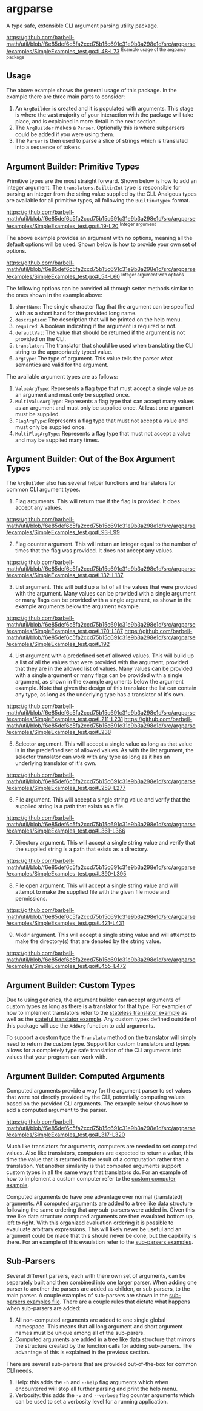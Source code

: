 # argparse

A type safe, extensible CLI argument parsing utility package.

https://github.com/barbell-math/util/blob/f6e85def6c5fa2ccd75b15c691c31e9b3a298e1d/src/argparse/examples/SimpleExamples_test.go#L48-L73
<sup>Example usage of the argparse package</sup>

## Usage

The above example shows the general usage of this package. In the example there
are three main parts to consider:

1. An `ArgBuilder` is created and it is populated with arguments. This stage is
where the vast majority of your interaction with the package will take place,
and is explained in more detail in the next section.
1. The `ArgBuilder` makes a `Parser`. Optionally this is where subparsers could
be added if you were using them.
1. The `Parser` is then used to parse a slice of strings which is translated
into a sequence of tokens.

## Argument Builder: Primitive Types

Primitive types are the most straight forward. Shown below is how to add an
integer argument. The `translators.BuiltinInt` type is responsible for parsing
an integer from the string value supplied by the CLI. Analgous types are
available for all primitive types, all following the `Builtin<type>` format.

https://github.com/barbell-math/util/blob/f6e85def6c5fa2ccd75b15c691c31e9b3a298e1d/src/argparse/examples/SimpleExamples_test.go#L19-L20
<sup>Integer argument</sup>

The above example provides an argument with no options, meaning all the default
options will be used. Shown below is how to provide your own set of options.

https://github.com/barbell-math/util/blob/f6e85def6c5fa2ccd75b15c691c31e9b3a298e1d/src/argparse/examples/SimpleExamples_test.go#L54-L60
<sup>Integer argument with options</sup>

The following options can be provided all through setter methods similar to the
ones shown in the example above:

1. `shortName`: The single character flag that the argument can be specified
with as a short hand for the provided long name.
1. `description`: The description that will be printed on the help menu.
1. `required`: A boolean indicating if the argument is required or not.
1. `defaultVal`: The value that should be returned if the argument is not
provided on the CLI.
1. `translator`: The translator that should be used when translating the CLI
string to the appropriately typed value.
1. `argType`: The type of argument. This value tells the parser what semantics
are valid for the argument.

The available argument types are as follows:

1. `ValueArgType`: Represents a flag type that must accept a single value as an
argument and must only be supplied once.
1. `MultiValueArgType`: Represents a flag type that can accept many values as an
argument and must only be supplied once. At least one argument must be supplied.
1. `FlagArgType`: Represents a flag type that must not accept a value and must
only be supplied once.
1. `MultiFlagArgType`: Represents a flag type that must not accept a value and
may be supplied many times.

## Argument Builder: Out of the Box Argument Types

The `ArgBuilder` also has several helper functions and translators for common
CLI argument types.

1. Flag arguments. This will return true if the flag is provided. It does accept
any values.

https://github.com/barbell-math/util/blob/f6e85def6c5fa2ccd75b15c691c31e9b3a298e1d/src/argparse/examples/SimpleExamples_test.go#L93-L99

2. Flag counter argument. This will return an integer equal to the number of
times that the flag was provided. It does not accept any values.

https://github.com/barbell-math/util/blob/f6e85def6c5fa2ccd75b15c691c31e9b3a298e1d/src/argparse/examples/SimpleExamples_test.go#L132-L137

3. List argument. This will build up a list of all the values that were provided
with the argument. Many values can be provided with a single argument or many
flags can be provided with a single argument, as shown in the example arguments
below the argument example.

https://github.com/barbell-math/util/blob/f6e85def6c5fa2ccd75b15c691c31e9b3a298e1d/src/argparse/examples/SimpleExamples_test.go#L170-L187
https://github.com/barbell-math/util/blob/f6e85def6c5fa2ccd75b15c691c31e9b3a298e1d/src/argparse/examples/SimpleExamples_test.go#L192

4. List argument with a predefined set of allowed values. This will build up a
list of all the values that were provided with the argument, provided that they
are in the allowed list of values. Many values can be provided with a single
argument or many flags can be provided with a single argument, as shown in the
example arguments below the argument example. Note that given the design of this
translator the list can contain any type, as long as the underlying type has a
translator of it's own.

https://github.com/barbell-math/util/blob/f6e85def6c5fa2ccd75b15c691c31e9b3a298e1d/src/argparse/examples/SimpleExamples_test.go#L211-L231
https://github.com/barbell-math/util/blob/f6e85def6c5fa2ccd75b15c691c31e9b3a298e1d/src/argparse/examples/SimpleExamples_test.go#L238

5. Selector argument. This will accept a single value as long as that value is
in the predefined set of allowed values. As with the list argument, the selector
translator can work with any type as long as it has an underlying translator of
it's own.

https://github.com/barbell-math/util/blob/f6e85def6c5fa2ccd75b15c691c31e9b3a298e1d/src/argparse/examples/SimpleExamples_test.go#L259-L277

6. File argument. This will accept a single string value and verify that the
supplied string is a path that exists as a file.

https://github.com/barbell-math/util/blob/f6e85def6c5fa2ccd75b15c691c31e9b3a298e1d/src/argparse/examples/SimpleExamples_test.go#L361-L366

7. Directory argument. This will accept a single string value and verify that
the supplied string is a path that exists as a directory.

https://github.com/barbell-math/util/blob/f6e85def6c5fa2ccd75b15c691c31e9b3a298e1d/src/argparse/examples/SimpleExamples_test.go#L390-L395

8. File open argument. This will accept a single string value and will attempt
to make the supplied file with the given file mode and permissions.

https://github.com/barbell-math/util/blob/f6e85def6c5fa2ccd75b15c691c31e9b3a298e1d/src/argparse/examples/SimpleExamples_test.go#L421-L431

9. Mkdir argument. This will accept a single string value and will attempt to
make the directory(s) that are denoted by the string value.

https://github.com/barbell-math/util/blob/f6e85def6c5fa2ccd75b15c691c31e9b3a298e1d/src/argparse/examples/SimpleExamples_test.go#L455-L472

## Argument Builder: Custom Types

Due to using generics, the argument builder can accept arguments of custom types
as long as there is a translator for that type. For examples of how to implement
translators refer to the
[stateless translator example](./examples/CustomStatelessTranslator_test.go)
as well as the 
[stateful translator example](./examples/CustomStatefulTranslator_test.go).
Any custom types defined outside of this package will use the `AddArg` function
to add arguments.

To support a custom type the `Translate` method on the translator will simply
need to return the custom type. Support for custom translators and types allows
for a completely type safe translation of the CLI arguments into values that
your program can work with.

## Argument Builder: Computed Arguments

Computed arguments provide a way for the argument parser to set values that were
not directly provided by the CLI, potentially computing values based on the
provided CLI arguments. The example below shows how to add a computed argument
to the parser.

https://github.com/barbell-math/util/blob/f6e85def6c5fa2ccd75b15c691c31e9b3a298e1d/src/argparse/examples/SimpleExamples_test.go#L317-L320

Much like translators for arguments, computers are needed to set computed
values. Also like translators, computers are expected to return a value, this
time the value that is returned is the result of a computation rather than a
translation. Yet another similarity is that computed arguments support custom
types in all the same ways that translators do. For an example of how to
implement a custom computer refer to the
[custom computer example](./examples/CustomComputer_test.go).

Computed arguments do have one advantage over normal (translated) arguments. All
computed arguments are added to a tree like data structure following the same
ordering that any sub-parsers were added in. Given this tree like data structure
computed arguments are then evaulated bottom up, left to right. With this
organized evaluation ordering it is possible to evauluate arbitrary expressions.
This will likely never be useful and an argument could be made that this should
never be done, but the capibility is there. For an example of this evaulation
refer to the [sub-parsers examples](./examples/SubParsers_test.go).

## Sub-Parsers

Several different parsers, each with there own set of arguments, can be
separately built and then combined into one larger parser. When adding one
parser to another the parsers are added as childen, or sub parsers, to the main
parser. A couple examples of sub-parsers are shown in the
[sub-parsers examples file](./examples/SubParsers_test.go). There are a couple
rules that dictate what happens when sub-parsers are added:

1. All non-computed arguments are added to one single global namespace. This
means that all long argument and short argument names must be unique among all
of the sub-parers.
1. Computed arguments are added in a tree like data structure that mirrors the
structure created by the function calls for adding sub-parsers. The advantage of
this is explained in the previous section.

There are several sub-parsers that are provided out-of-the-box for common CLI
needs.

1. Help: this adds the `-h` and `--help` flag arguments which when encountered
will stop all further parsing and print the help menu.
1. Verbosity: this adds the `-v` and `--verbose` flag counter arguments which
can be used to set a verbosity level for a running application.
